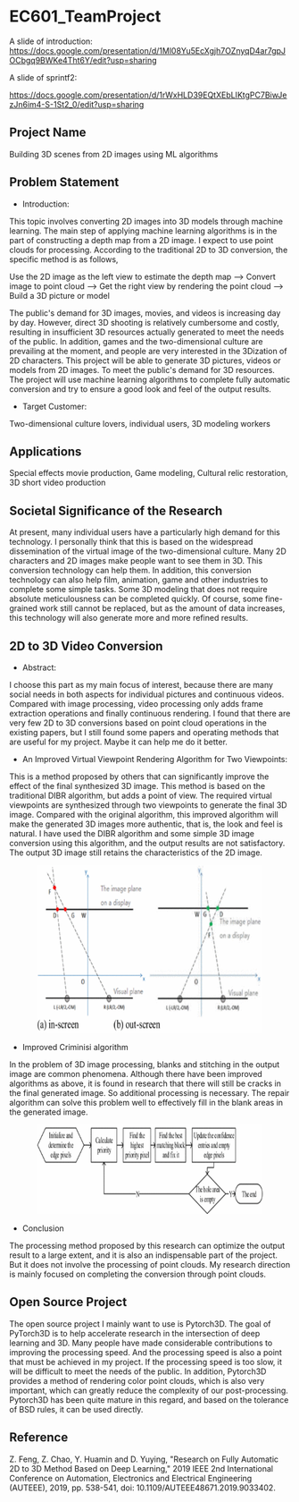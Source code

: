# EC601_TeamProject
A slide of introduction:
https://docs.google.com/presentation/d/1Ml08Yu5EcXgjh7OZnyqD4ar7gpJOCbgq9BWKe4Tht6Y/edit?usp=sharing

A slide of sprintf2:

https://docs.google.com/presentation/d/1rWxHLD39EQtXEbLIKtgPC7BiwJezJn6im4-S-1St2_0/edit?usp=sharing

## Project Name

 Building 3D scenes from 2D images using ML algorithms

## Problem Statement

* Introduction:

This topic involves converting 2D images into 3D models through machine learning. The main step of applying machine learning algorithms is in the part of constructing a depth map from a 2D image. I expect to use point clouds for processing. According to the traditional 2D to 3D conversion, the specific method is as follows,

Use the 2D image as the left view to estimate the depth map --> Convert image to point cloud --> Get the right view by rendering the point cloud --> Build a 3D picture or model

The public's demand for 3D images, movies, and videos is increasing day by day. However, direct 3D shooting is relatively cumbersome and costly, resulting in insufficient 3D resources actually generated to meet the needs of the public. In addition, games and the two-dimensional culture are prevailing at the moment, and people are very interested in the 3Dization of 2D characters.
This project will be able to generate 3D pictures, videos or models from 2D images. To meet the public's demand for 3D resources. The project will use machine learning algorithms to complete fully automatic conversion and try to ensure a good look and feel of the output results.

* Target Customer:

Two-dimensional culture lovers, individual users, 3D modeling workers

## Applications

Special effects movie production, Game modeling, Cultural relic restoration, 3D short video production

## Societal Significance of the Research

At present, many individual users have a particularly high demand for this technology. I personally think that this is based on the widespread dissemination of the virtual image of the two-dimensional culture. Many 2D characters and 2D images make people want to see them in 3D. This conversion technology can help them.
In addition, this conversion technology can also help film, animation, game and other industries to complete some simple tasks. Some 3D modeling that does not require absolute meticulousness can be completed quickly. Of course, some fine-grained work still cannot be replaced, but as the amount of data increases, this technology will also generate more and more refined results.

## 2D to 3D Video Conversion

* Abstract:

I choose this part as my main focus of interest, because there are many social needs in both aspects for individual pictures and continuous videos. Compared with image processing, video processing only adds frame extraction operations and finally continuous rendering.
I found that there are very few 2D to 3D conversions based on point cloud operations in the existing papers, but I still found some papers and operating methods that are useful for my project. Maybe it can help me do it better.

* An Improved Virtual Viewpoint Rendering Algorithm for Two Viewpoints:

This is a method proposed by others that can significantly improve the effect of the final synthesized 3D image. This method is based on the traditional DIBR algorithm, but adds a point of view. The required virtual viewpoints are synthesized through two viewpoints to generate the final 3D image.
Compared with the original algorithm, this improved algorithm will make the generated 3D images more authentic, that is, the look and feel is natural. I have used the DIBR algorithm and some simple 3D image conversion using this algorithm, and the output results are not satisfactory. The output 3D image still retains the characteristics of the 2D image.

<div align=center>
<img src="/images/fig1.gif" width="180" height="300" style="width:80%">
<div align=left>

* Improved Criminisi algorithm

In the problem of 3D image processing, blanks and stitching in the output image are common phenomena. Although there have been improved algorithms as above, it is found in research that there will still be cracks in the final generated image. So additional processing is necessary.
The repair algorithm can solve this problem well to effectively fill in the blank areas in the generated image.

<div align=center>
<img src="/images/fig2.gif" width="180" height="160" style="width:80%">
<div align=left>

* Conclusion

The processing method proposed by this research can optimize the output result to a large extent, and it is also an indispensable part of the project. But it does not involve the processing of point clouds. My research direction is mainly focused on completing the conversion through point clouds.

## Open Source Project

The open source project I mainly want to use is Pytorch3D. The goal of PyTorch3D is to help accelerate research in the intersection of deep learning and 3D. Many people have made considerable contributions to improving the processing speed. And the processing speed is also a point that must be achieved in my project. If the processing speed is too slow, it will be difficult to meet the needs of the public.
In addition, Pytorch3D provides a method of rendering color point clouds, which is also very important, which can greatly reduce the complexity of our post-processing. Pytorch3D has been quite mature in this regard, and based on the tolerance of BSD rules, it can be used directly.

## Reference

Z. Feng, Z. Chao, Y. Huamin and D. Yuying, "Research on Fully Automatic 2D to 3D Method Based on Deep Learning," 2019 IEEE 2nd International Conference on Automation, Electronics and Electrical Engineering (AUTEEE), 2019, pp. 538-541, doi: 10.1109/AUTEEE48671.2019.9033402.

